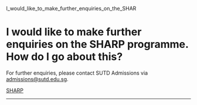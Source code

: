 I_would_like_to_make_further_enquiries_on_the_SHAR



I would like to make further enquiries on the SHARP programme. How do I go about this?
======================================================================================

For further enquiries, please contact SUTD Admissions via admissions@sutd.edu.sg.

[SHARP](https://www.sutd.edu.sg/tag/sharp/)

---

